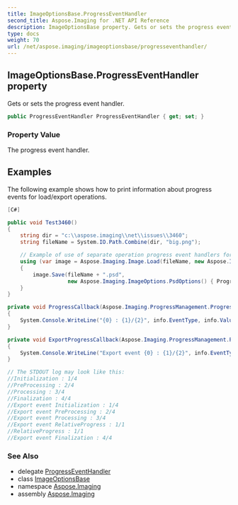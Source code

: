 ```yaml
---
title: ImageOptionsBase.ProgressEventHandler
second_title: Aspose.Imaging for .NET API Reference
description: ImageOptionsBase property. Gets or sets the progress event handler
type: docs
weight: 70
url: /net/aspose.imaging/imageoptionsbase/progresseventhandler/
---
```

## ImageOptionsBase.ProgressEventHandler property

Gets or sets the progress event handler.

```csharp
public ProgressEventHandler ProgressEventHandler { get; set; }
```

### Property Value

The progress event handler.

## Examples

The following example shows how to print information about progress events for load/export operations.

```csharp
[C#]

public void Test3460()
{
    string dir = "c:\\aspose.imaging\\net\\issues\\3460";
    string fileName = System.IO.Path.Combine(dir, "big.png");

    // Example of use of separate operation progress event handlers for load/export operations
    using (var image = Aspose.Imaging.Image.Load(fileName, new Aspose.Imaging.LoadOptions { ProgressEventHandler = ProgressCallback }))
    {
        image.Save(fileName + ".psd",
                   new Aspose.Imaging.ImageOptions.PsdOptions() { ProgressEventHandler = ExportProgressCallback });
    }
}

private void ProgressCallback(Aspose.Imaging.ProgressManagement.ProgressEventHandlerInfo info)
{
    System.Console.WriteLine("{0} : {1}/{2}", info.EventType, info.Value, info.MaxValue);
}

private void ExportProgressCallback(Aspose.Imaging.ProgressManagement.ProgressEventHandlerInfo info)
{
    System.Console.WriteLine("Export event {0} : {1}/{2}", info.EventType, info.Value, info.MaxValue);
}

// The STDOUT log may look like this:
//Initialization : 1/4
//PreProcessing : 2/4
//Processing : 3/4
//Finalization : 4/4
//Export event Initialization : 1/4
//Export event PreProcessing : 2/4
//Export event Processing : 3/4
//Export event RelativeProgress : 1/1
//RelativeProgress : 1/1
//Export event Finalization : 4/4
```

### See Also

* delegate [ProgressEventHandler](../../progresseventhandler/)
* class [ImageOptionsBase](../)
* namespace [Aspose.Imaging](../../imageoptionsbase/)
* assembly [Aspose.Imaging](../../../)



